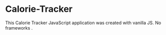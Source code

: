 # Calorie-Tracker
This Calorie Tracker JavaScript application was created with vanilla JS. No frameworks .

